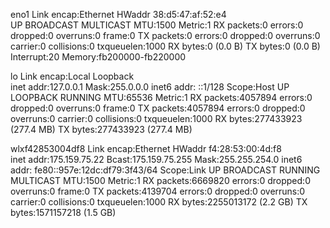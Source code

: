 eno1      Link encap:Ethernet  HWaddr 38:d5:47:af:52:e4  
          UP BROADCAST MULTICAST  MTU:1500  Metric:1
          RX packets:0 errors:0 dropped:0 overruns:0 frame:0
          TX packets:0 errors:0 dropped:0 overruns:0 carrier:0
          collisions:0 txqueuelen:1000 
          RX bytes:0 (0.0 B)  TX bytes:0 (0.0 B)
          Interrupt:20 Memory:fb200000-fb220000 

lo        Link encap:Local Loopback  
          inet addr:127.0.0.1  Mask:255.0.0.0
          inet6 addr: ::1/128 Scope:Host
          UP LOOPBACK RUNNING  MTU:65536  Metric:1
          RX packets:4057894 errors:0 dropped:0 overruns:0 frame:0
          TX packets:4057894 errors:0 dropped:0 overruns:0 carrier:0
          collisions:0 txqueuelen:1000 
          RX bytes:277433923 (277.4 MB)  TX bytes:277433923 (277.4 MB)

wlxf42853004df8 Link encap:Ethernet  HWaddr f4:28:53:00:4d:f8  
          inet addr:175.159.75.22  Bcast:175.159.75.255  Mask:255.255.254.0
          inet6 addr: fe80::957e:12dc:df79:3f43/64 Scope:Link
          UP BROADCAST RUNNING MULTICAST  MTU:1500  Metric:1
          RX packets:6669820 errors:0 dropped:0 overruns:0 frame:0
          TX packets:4139704 errors:0 dropped:0 overruns:0 carrier:0
          collisions:0 txqueuelen:1000 
          RX bytes:2255013172 (2.2 GB)  TX bytes:1571157218 (1.5 GB)

